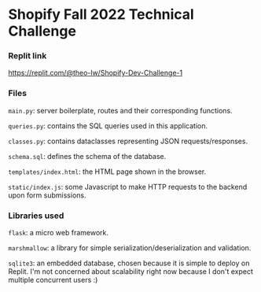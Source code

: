 # Shopify Fall 2022 Technical Challenge

### Replit link

https://replit.com/@theo-lw/Shopify-Dev-Challenge-1

### Files

`main.py`: server boilerplate, routes and their corresponding functions.

`queries.py`: contains the SQL queries used in this application.

`classes.py`: contains dataclasses representing JSON requests/responses.

`schema.sql`: defines the schema of the database.

`templates/index.html`: the HTML page shown in the browser.

`static/index.js`: some Javascript to make HTTP requests to the backend upon form submissions.

### Libraries used

`flask`: a micro web framework.

`marshmallow`: a library for simple serialization/deserialization and validation.

`sqlite3`: an embedded database, chosen because it is simple to deploy on Replit. I'm not concerned about scalability right now because I don't expect multiple concurrent users :)
